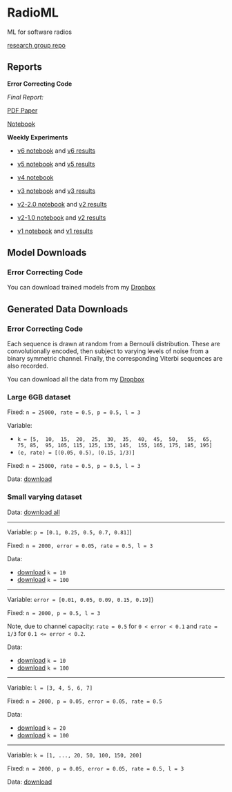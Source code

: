 # RadioML
ML for software radios

[research group repo](https://github.com/jain-nikunj/radioML)

## Reports

**Error Correcting Code**

_Final Report:_ 

[PDF Paper](https://github.com/Michael-Tu/radioML/blob/master/latex/report.pdf)

[Notebook](https://github.com/Michael-Tu/radioML/blob/master/notebooks/FINAL-REPORT.ipynb)


**Weekly Experiments**

- [v6 notebook](https://github.com/Michael-Tu/radioML/blob/master/notebooks/ecc-v6.ipynb) and [v6 results](https://github.com/Michael-Tu/radioML/blob/master/report/ecc-v6.md)

- [v5 notebook](https://github.com/Michael-Tu/radioML/blob/master/notebooks/ecc-v5.ipynb) and [v5 results](https://github.com/Michael-Tu/radioML/blob/master/report/ecc-v5.md)

- [v4 notebook](https://github.com/Michael-Tu/radioML/blob/master/notebooks/ecc-v4.ipynb)

- [v3 notebook](https://github.com/Michael-Tu/radioML/blob/master/notebooks/ecc-v3.ipynb) and [v3 results](https://github.com/Michael-Tu/radioML/blob/master/report/ecc-v3.md)

- [v2-2.0 notebook](https://github.com/Michael-Tu/radioML/blob/master/notebooks/ecc-v2-v2.0.ipynb) and [v2 results](https://github.com/Michael-Tu/radioML/blob/master/report/ecc-v2.md)

- [v2-1.0 notebook](https://github.com/Michael-Tu/radioML/blob/master/notebooks/ecc-v2-v1.0.ipynb) and [v2 results](https://github.com/Michael-Tu/radioML/blob/master/report/ecc-v2.md)

- [v1 notebook](https://github.com/Michael-Tu/radioML/blob/master/notebooks/ecc-v1.ipynb) and [v1 results](https://github.com/Michael-Tu/radioML/blob/master/report/ecc-v1.md)

## Model Downloads

### Error Correcting Code

You can download trained models from my [Dropbox](https://www.dropbox.com/sh/zathplg4fq6r0do/AABNcsxla8_kFQB3uWOyppf4a?dl=0)

## Generated Data Downloads

### Error Correcting Code

Each sequence is drawn at random from a Bernoulli distribution. These are convolutionally encoded, then subject to varying levels of noise from a binary symmetric channel. Finally, the corresponding Viterbi sequences are also recorded.

You can download all the data from my [Dropbox](https://www.dropbox.com/sh/crdjyolj318rzz3/AAANucpoWs_Uje73NDNTZSqKa?dl=0)

### Large 6GB dataset

Fixed: `n = 25000, rate = 0.5, p = 0.5, l = 3`

Variable:

- `k = [5,  10,  15,  20,  25,  30,  35,  40,  45,  50,  
        55,  65,  75, 85,  95, 105, 115, 125, 135, 145, 
        155, 165, 175, 185, 195]` 
- `(e, rate) = [(0.05, 0.5), (0.15, 1/3)]`

Fixed: `n = 25000, rate = 0.5, p = 0.5, l = 3`

Data: [download](https://www.dropbox.com/sh/6f13x0hqqqnzqsx/AADASLoeXiveXhRAqHnh3lk-a?dl=1)


### Small varying dataset

Data: [download all](https://www.dropbox.com/sh/bohme1mfhrfl34f/AADeR3Fhga5mKnKBc735p43va?dl=1)

---

Variable: `p = [0.1, 0.25, 0.5, 0.7, 0.81]`)

Fixed: `n = 2000, error = 0.05, rate = 0.5, l = 3`

Data: 

- [download](https://www.dropbox.com/sh/jmzy82qvkhm56i9/AAC0J6CTKYbe08OjCJHdzw7Ba?dl=1) `k = 10`
- [download](https://www.dropbox.com/sh/7rrsuyxsr3sgzcl/AABKUOhx7qIKH1FWIv2m8uV2a?dl=1) `k = 100`

---

Variable: `error = [0.01, 0.05, 0.09, 0.15, 0.19]`)

Fixed: `n = 2000, p = 0.5, l = 3`

Note, due to channel capacity: `rate = 0.5` for `0 < error < 0.1` and `rate = 1/3` for `0.1 <= error < 0.2`.

Data: 

- [download](https://www.dropbox.com/sh/mdixtols9gzipwp/AAD-te-dssQZgqTy-ur_cLeja?dl=1) `k = 10`
- [download](https://www.dropbox.com/sh/k07j3aq8yx76ero/AAAZa-BfwxttvDtoPTeb8RJQa?dl=1) `k = 100`

---

Variable: `l = [3, 4, 5, 6, 7]`

Fixed: `n = 2000, p = 0.05, error = 0.05, rate = 0.5`

Data: 

- [download](https://www.dropbox.com/sh/nx6dq2wwent9iag/AADgCYclfI69aw6WA4YpRyeZa?dl=1) `k = 20`
- [download](https://www.dropbox.com/sh/brlu9ojw4wcxbwa/AAD9la6CqyqPc4JBcMjJVOWUa?dl=1) `k = 100`

---

Variable: `k = [1, ..., 20, 50, 100, 150, 200]`

Fixed: `n = 2000, p = 0.05, error = 0.05, rate = 0.5, l = 3`

Data: [download](https://www.dropbox.com/sh/e1jrbcgwusxdb9g/AABrl_K-ooXKYQNQ0-OFvjPIa?dl=1)

